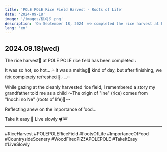 ```yaml
---
title: 'POLE POLE Rice Field Harvest - Roots of Life'
date: '2024-09-18'
image: '/images/稲刈り.png'
description: 'On September 18, 2024, we completed the rice harvest at POLE POLE rice field. Despite the intense heat, the satisfaction after completion was immense. Gazing at the cleanly harvested field, we remembered grandfathers teaching about rice being the "roots of life."'
lang: 'en'
---
```


## 2024.09.18(wed)

The rice harvest🌾 at POLE POLE rice field
has been completed ♩

It was so hot, so hot... 💦
It was a melting🫠 kind of day, but after finishing, we felt completely refreshed 🍃𓂃𓈒𓏸︎︎︎︎

While gazing at the cleanly harvested rice field,
I remembered a story my grandfather told me as a child
〜The origin of "Ine" (rice) comes from "Inochi no Ne" (roots of life)🤍〜

Reflecting anew on the importance of food...

Take it easy 👣
Live slowly 🍀➿

---

#RiceHarvest #POLEPOLERiceField #RootsOfLife #ImportanceOfFood #CountrysideScenery #WoodFiredPIZZAPOLEPOLE #TakeItEasy #LiveSlowly
